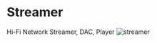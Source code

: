 # Streamer
Hi-Fi Network Streamer, DAC, Player
![streamer](https://user-images.githubusercontent.com/129951888/230065097-53be0dc1-9035-4558-9b43-036ec7f7ae7a.png)
